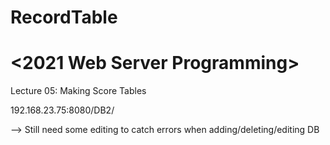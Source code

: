# RecordTable

# <2021 Web Server Programming>
Lecture 05: Making Score Tables

192.168.23.75:8080/DB2/


--> Still need some editing to catch errors when adding/deleting/editing DB 
